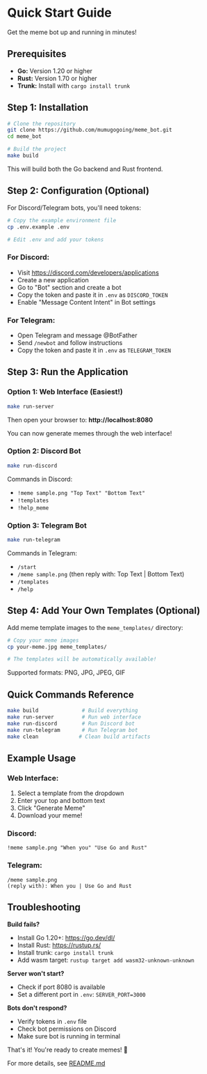 # Quick Start Guide

Get the meme bot up and running in minutes!

## Prerequisites

- **Go:** Version 1.20 or higher
- **Rust:** Version 1.70 or higher  
- **Trunk:** Install with `cargo install trunk`

## Step 1: Installation

```bash
# Clone the repository
git clone https://github.com/mumugogoing/meme_bot.git
cd meme_bot

# Build the project
make build
```

This will build both the Go backend and Rust frontend.

## Step 2: Configuration (Optional)

For Discord/Telegram bots, you'll need tokens:

```bash
# Copy the example environment file
cp .env.example .env

# Edit .env and add your tokens
```

### For Discord:
- Visit https://discord.com/developers/applications
- Create a new application
- Go to "Bot" section and create a bot
- Copy the token and paste it in `.env` as `DISCORD_TOKEN`
- Enable "Message Content Intent" in Bot settings

### For Telegram:
- Open Telegram and message @BotFather
- Send `/newbot` and follow instructions
- Copy the token and paste it in `.env` as `TELEGRAM_TOKEN`

## Step 3: Run the Application

### Option 1: Web Interface (Easiest!)

```bash
make run-server
```

Then open your browser to: **http://localhost:8080**

You can now generate memes through the web interface!

### Option 2: Discord Bot

```bash
make run-discord
```

Commands in Discord:
- `!meme sample.png "Top Text" "Bottom Text"`
- `!templates`
- `!help_meme`

### Option 3: Telegram Bot

```bash
make run-telegram
```

Commands in Telegram:
- `/start`
- `/meme sample.png` (then reply with: Top Text | Bottom Text)
- `/templates`
- `/help`

## Step 4: Add Your Own Templates (Optional)

Add meme template images to the `meme_templates/` directory:

```bash
# Copy your meme images
cp your-meme.jpg meme_templates/

# The templates will be automatically available!
```

Supported formats: PNG, JPG, JPEG, GIF

## Quick Commands Reference

```bash
make build              # Build everything
make run-server         # Run web interface
make run-discord        # Run Discord bot
make run-telegram       # Run Telegram bot
make clean             # Clean build artifacts
```

## Example Usage

### Web Interface:
1. Select a template from the dropdown
2. Enter your top and bottom text
3. Click "Generate Meme"
4. Download your meme!

### Discord:
```
!meme sample.png "When you" "Use Go and Rust"
```

### Telegram:
```
/meme sample.png
(reply with): When you | Use Go and Rust
```

## Troubleshooting

**Build fails?**
- Install Go 1.20+: https://go.dev/dl/
- Install Rust: https://rustup.rs/
- Install trunk: `cargo install trunk`
- Add wasm target: `rustup target add wasm32-unknown-unknown`

**Server won't start?**
- Check if port 8080 is available
- Set a different port in `.env`: `SERVER_PORT=3000`

**Bots don't respond?**
- Verify tokens in `.env` file
- Check bot permissions on Discord
- Make sure bot is running in terminal

That's it! You're ready to create memes! 🎉

For more details, see [README.md](README.md)
